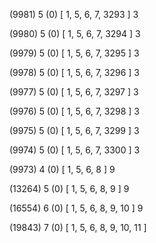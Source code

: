 (9981) 5 (0) [ 1, 5, 6, 7, 3293 ] 3 


(9980) 5 (0) [ 1, 5, 6, 7, 3294 ] 3 


(9979) 5 (0) [ 1, 5, 6, 7, 3295 ] 3 


(9978) 5 (0) [ 1, 5, 6, 7, 3296 ] 3 


(9977) 5 (0) [ 1, 5, 6, 7, 3297 ] 3 


(9976) 5 (0) [ 1, 5, 6, 7, 3298 ] 3 


(9975) 5 (0) [ 1, 5, 6, 7, 3299 ] 3 


(9974) 5 (0) [ 1, 5, 6, 7, 3300 ] 3 


(9973) 4 (0) [ 1, 5, 6, 8 ] 9 


(13264) 5 (0) [ 1, 5, 6, 8, 9 ] 9 


(16554) 6 (0) [ 1, 5, 6, 8, 9, 10 ] 9 


(19843) 7 (0) [ 1, 5, 6, 8, 9, 10, 11 ]  

